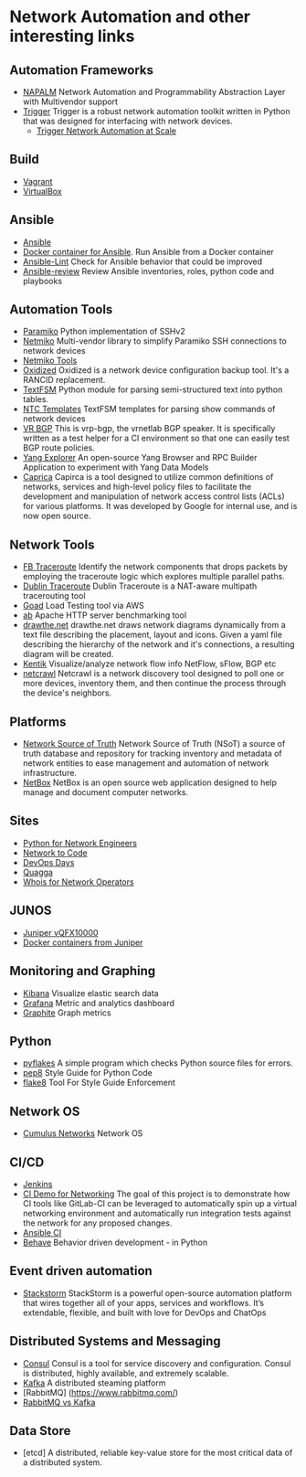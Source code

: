 # Network Automation and other interesting links

## Automation Frameworks
* [NAPALM](https://github.com/napalm-automation/napalm) Network Automation and Programmability Abstraction Layer with Multivendor support
* [Trigger](https://github.com/trigger/trigger) Trigger is a robust network automation toolkit written in Python that was designed for interfacing with network devices.
    * [Trigger Network Automation at Scale](http://packetpushers.net/trigger-network-automation-scale/) 

## Build
* [Vagrant](https://www.vagrantup.com/docs/)
* [VirtualBox](https://www.virtualbox.org/wiki/Documentation)

## Ansible
* [Ansible](http://docs.ansible.com/ansible/index.html)
* [Docker container for Ansible](https://github.com/cidrblock/ansible-docker). Run Ansible from a Docker container
* [Ansible-Lint](https://github.com/willthames/ansible-lint)  Check for Ansible behavior that could be improved
* [Ansible-review](https://github.com/willthames/ansible-review) Review Ansible inventories, roles, python code and playbooks

## Automation Tools
* [Paramiko](http://www.paramiko.org/)  Python implementation of SSHv2
* [Netmiko](https://github.com/ktbyers/netmiko) Multi-vendor library to simplify Paramiko SSH connections to network devices
* [Netmiko Tools](https://github.com/ktbyers/netmiko_tools)
* [Oxidized](https://github.com/ytti/oxidized) Oxidized is a network device configuration backup tool. It's a RANCID replacement.
* [TextFSM](https://github.com/google/textfsm) Python module for parsing semi-structured text into python tables.
* [NTC Templates](https://github.com/networktocode/ntc-templates) TextFSM templates for parsing show commands of network devices
* [VR BGP](https://github.com/plajjan/vrnetlab/tree/master/vr-bgp) This is vrp-bgp, the vrnetlab BGP speaker. It is specifically written as a test helper for a CI environment so that one can easily test BGP route policies.
* [Yang Explorer](https://github.com/CiscoDevNet/yang-explorer) An open-source Yang Browser and RPC Builder Application to experiment with Yang Data Models
* [Caprica](https://github.com/google/capirca) Capirca is a tool designed to utilize common definitions of networks, services and high-level policy files to facilitate the development and manipulation of network access control lists (ACLs) for various platforms. It was developed by Google for internal use, and is now open source.

## Network Tools
* [FB Traceroute](https://github.com/facebook/fbtracert) Identify the network components that drops packets by employing the traceroute logic which explores multiple parallel paths.
* [Dublin Traceroute](https://dublin-traceroute.net/README.md) Dublin Traceroute is a NAT-aware multipath tracerouting tool
* [Goad](https://goad.io/) Load Testing tool via AWS
* [ab](https://httpd.apache.org/docs/2.4/programs/ab.html) Apache HTTP server benchmarking tool
* [drawthe.net](https://github.com/cidrblock/drawthe.net) drawthe.net draws network diagrams dynamically from a text file describing the placement, layout and icons. Given a yaml file describing the hierarchy of the network and it's connections, a resulting diagram will be created.
* [Kentik](https://www.kentik.com/)  Visualize/analyze network flow info NetFlow, sFlow, BGP etc
* [netcrawl](https://github.com/Wyko/netcrawl) Netcrawl is a network discovery tool designed to poll one or more devices, inventory them, and then continue the process through the device's neighbors.

## Platforms
* [Network Source of Truth](https://nsot.readthedocs.io/en/latest/#) Network Source of Truth (NSoT) a source of truth database and repository for tracking inventory and metadata of network entities to ease management and automation of network infrastructure.
* [NetBox](http://netbox.readthedocs.io/en/stable/) NetBox is an open source web application designed to help manage and document computer networks.

## Sites
* [Python for Network Engineers](https://pynet.twb-tech.com/)
* [Network to Code](http://networktocode.com)
* [DevOps Days](https://www.devopsdays.org)
* [Quagga](http://www.nongnu.org/quagga/)
* [Whois for Network Operators](https://linux.die.net/man/8/whob)

## JUNOS
* [Juniper vQFX10000](http://www.juniper.net/us/en/dm/free-vqfx-trial/) 
* [Docker containers from Juniper](https://hub.docker.com/r/juniper/)

## Monitoring and Graphing
* [Kibana](https://www.elastic.co/products/kibana) Visualize elastic search data
* [Grafana](http://grafana.org/)  Metric and analytics dashboard
* [Graphite](https://graphiteapp.org/) Graph metrics

## Python
* [pyflakes](https://pypi.python.org/pypi/pyflakes) A simple program which checks Python source files for errors.
* [pep8](https://www.python.org/dev/peps/pep-0008/) Style Guide for Python Code 
* [flake8](http://flake8.pycqa.org/en/latest/) Tool For Style Guide Enforcement

## Network OS
* [Cumulus Networks](https://www.cumulusnetworks.com/) Network OS

## CI/CD
* [Jenkins](https://jenkins.io/)
* [CI Demo for Networking](https://gitlab.com/plumbis/interop-2016) The goal of this project is to demonstrate how CI tools like GitLab-CI can be leveraged to automatically spin up a virtual networking environment and automatically run integration tests against the network for any proposed changes. 
* [Ansible CI](https://gist.github.com/allanice001/3abe4e49b78ae840f775f828ce89cba8)
* [Behave](https://github.com/behave/behave) Behavior driven development - in Python

## Event driven automation
* [Stackstorm](https://stackstorm.com) StackStorm is a powerful open-source automation platform that wires together all of your apps, services and workflows. It’s extendable, flexible, and built with love for DevOps and ChatOps

## Distributed Systems and Messaging
* [Consul](https://www.consul.io/) Consul is a tool for service discovery and configuration. Consul is distributed, highly available, and extremely scalable.
* [Kafka](https://kafka.apache.org/) A distributed steaming platform
* [RabbitMQ] (https://www.rabbitmq.com/)
* [RabbitMQ vs Kafka](https://content.pivotal.io/blog/understanding-when-to-use-rabbitmq-or-apache-kafka) 

## Data Store
* [etcd] A distributed, reliable key-value store for the most critical data of a distributed system.
